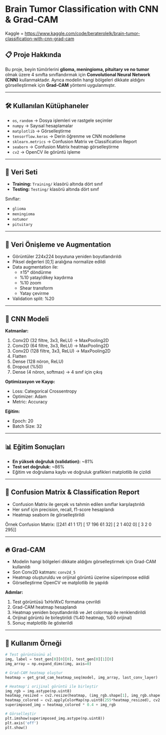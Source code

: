# Brain Tumor Classification with CNN & Grad-CAM

Kaggle = https://www.kaggle.com/code/beraterolelk/brain-tumor-classification-with-cnn-grad-cam


## 📋 Proje Hakkında
Bu proje, beyin tümörlerini **glioma, meningioma, pituitary ve no tumor** olmak üzere 4 sınıfta sınıflandırmak için **Convolutional Neural Network (CNN)** kullanmaktadır. Ayrıca modelin hangi bölgeleri dikkate aldığını görselleştirmek için **Grad-CAM** yöntemi uygulanmıştır.

---

## 🛠️ Kullanılan Kütüphaneler
- `os`, `random` → Dosya işlemleri ve rastgele seçimler
- `numpy` → Sayısal hesaplamalar
- `matplotlib` → Görselleştirme
- `tensorflow.keras` → Derin öğrenme ve CNN modelleme
- `sklearn.metrics` → Confusion Matrix ve Classification Report
- `seaborn` → Confusion Matrix heatmap görselleştirme
- `cv2` → OpenCV ile görüntü işleme

---

## 📁 Veri Seti
- **Training:** `Training/` klasörü altında dört sınıf  
- **Testing:** `Testing/` klasörü altında dört sınıf  

Sınıflar:
- `glioma`
- `meningioma`
- `notumor`
- `pituitary`

---

## 🔄 Veri Önişleme ve Augmentation
- Görüntüler 224x224 boyutuna yeniden boyutlandırıldı
- Piksel değerleri [0,1] aralığına normalize edildi
- Data augmentation ile:
  - ±15° döndürme
  - %10 yatay/dikey kaydırma
  - %10 zoom
  - Shear transform
  - Yatay çevirme
- Validation split: %20

---

## 🧠 CNN Modeli
**Katmanlar:**
1. Conv2D (32 filtre, 3x3, ReLU) → MaxPooling2D
2. Conv2D (64 filtre, 3x3, ReLU) → MaxPooling2D
3. Conv2D (128 filtre, 3x3, ReLU) → MaxPooling2D
4. Flatten
5. Dense (128 nöron, ReLU)
6. Dropout (%50)
7. Dense (4 nöron, softmax) → 4 sınıf için çıkış

**Optimizasyon ve Kayıp:**
- Loss: Categorical Crossentropy
- Optimizer: Adam
- Metric: Accuracy

**Eğitim:**
- Epoch: 20
- Batch Size: 32

---

## 📊 Eğitim Sonuçları
- **En yüksek doğruluk (validation):** ~81%
- **Test set doğruluk:** ~86%
- Eğitim ve doğrulama kaybı ve doğruluk grafikleri matplotlib ile çizildi

---

## 🧾 Confusion Matrix & Classification Report
- Confusion Matrix ile gerçek vs tahmin edilen sınıflar karşılaştırıldı
- Her sınıf için precision, recall, f1-score hesaplandı
- Heatmap seaborn ile görselleştirildi

Örnek Confusion Matrix:
[[241 41 1 17]
[ 17 196 61 32]
[ 2 1 402 0]
[ 3 2 0 295]]


---

## 🔥 Grad-CAM
- Modelin hangi bölgeleri dikkate aldığını görselleştirmek için Grad-CAM kullanıldı
- Son Conv2D katmanı: `conv2d_5`
- Heatmap oluşturuldu ve orijinal görüntü üzerine süperimpose edildi
- Görselleştirme OpenCV ve matplotlib ile yapıldı

**Adımlar:**
1. Test görüntüsü 1xHxWxC formatına çevrildi
2. Grad-CAM heatmap hesaplandı
3. Heatmap yeniden boyutlandırıldı ve Jet colormap ile renklendirildi
4. Orijinal görüntü ile birleştirildi (%40 heatmap, %60 orijinal)
5. Sonuç matplotlib ile gösterildi

---

## 📌 Kullanım Örneği
```python
# Test görüntüsünü al
img, label = test_gen[0][0][0], test_gen[0][1][0]
img_array = np.expand_dims(img, axis=0)

# Grad-CAM heatmap oluştur
heatmap = get_grad_cam_heatmap_seq(model, img_array, last_conv_layer)

# Heatmap'i orijinal görüntü ile birleştir
img_rgb = img.astype(np.uint8)
heatmap_resized = cv2.resize(heatmap, (img_rgb.shape[1], img_rgb.shape[0]))
heatmap_colored = cv2.applyColorMap(np.uint8(255*heatmap_resized), cv2.COLORMAP_JET)
superimposed_img = heatmap_colored * 0.4 + img_rgb

# Görselleştir
plt.imshow(superimposed_img.astype(np.uint8))
plt.axis('off')
plt.show()

